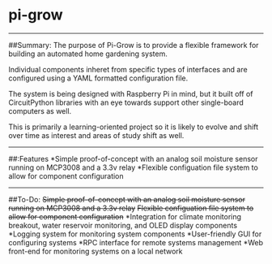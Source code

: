 # pi-grow
***
##Summary:
The purpose of Pi-Grow is to provide a flexible framework for building an automated home gardening system.

Individual components inheret from specific types of interfaces and are configured using a YAML formatted configuration file.

The system is being designed with Raspberry Pi in mind, but it built off of CircuitPython libraries with an eye towards support other single-board computers as well.

This is primarily a learning-oriented project so it is likely to evolve and shift over time as interest and areas of study shift as well. 
***
##:Features
*Simple proof-of-concept with an analog soil moisture sensor running on MCP3008 and a 3.3v relay
*Flexible configuation file system to allow for component configuration
***
##To-Do:
~~Simple proof-of-concept with an analog soil moisture sensor running on MCP3008 and a 3.3v relay~~
~~Flexible configuation file system to allow for component configuration~~
*Integration for climate monitoring breakout, water reservoir monitoring, and OLED display components
*Logging system for monitoring system components
*User-friendly GUI for configuring systems
*RPC interface for remote systems management
*Web front-end for monitoring systems on a local network
